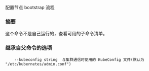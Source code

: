 
<!-- 
Configures the node bootstrap process 
-->
配置节点 bootstrap 流程

<!--
### 
Synopsis-->
### 摘要


<!--
This command is not meant to be run on its own. See list of available subcommands.
-->

这个命令不是自己运行的，查看可用的子命令清单。

<!--
### Options inherited from parent commands
-->
### 继承自父命令的选项

<!--
```
      --kubeconfig string   The KubeConfig file to use when talking to the cluster (default "/etc/kubernetes/admin.conf")
```
-->

```
	--kubeconfig string  与集群通信时使用的 KubeConfig 文件(默认为 "/etc/kubernetes/admin.conf")
	
```

